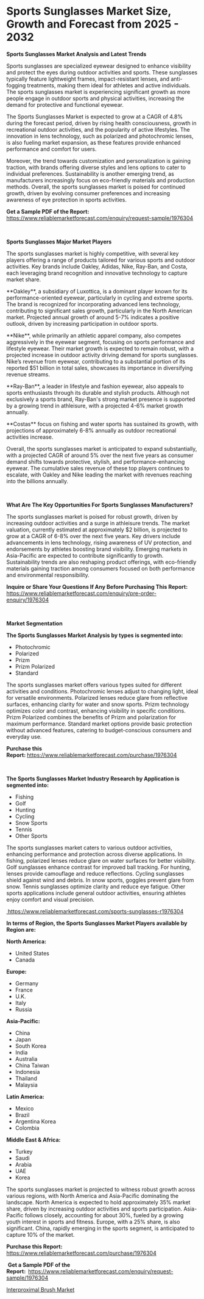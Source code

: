 <p><h1>Sports Sunglasses Market Size, Growth and Forecast from 2025 - 2032</h1></p><p><strong>Sports Sunglasses Market Analysis and Latest Trends</strong></p>
<p><p>Sports sunglasses are specialized eyewear designed to enhance visibility and protect the eyes during outdoor activities and sports. These sunglasses typically feature lightweight frames, impact-resistant lenses, and anti-fogging treatments, making them ideal for athletes and active individuals. The sports sunglasses market is experiencing significant growth as more people engage in outdoor sports and physical activities, increasing the demand for protective and functional eyewear.</p><p>The Sports Sunglasses Market is expected to grow at a CAGR of 4.8% during the forecast period, driven by rising health consciousness, growth in recreational outdoor activities, and the popularity of active lifestyles. The innovation in lens technology, such as polarized and photochromic lenses, is also fueling market expansion, as these features provide enhanced performance and comfort for users. </p><p>Moreover, the trend towards customization and personalization is gaining traction, with brands offering diverse styles and lens options to cater to individual preferences. Sustainability is another emerging trend, as manufacturers increasingly focus on eco-friendly materials and production methods. Overall, the sports sunglasses market is poised for continued growth, driven by evolving consumer preferences and increasing awareness of eye protection in sports activities.</p></p>
<p><strong>Get a Sample PDF of the Report:&nbsp;</strong> <a href="https://www.reliablemarketforecast.com/enquiry/request-sample/1976304?utm_campaign=2260&utm_medium=2&utm_source=Github&utm_content=ia&utm_term=08022025&utm_id=sports-sunglasses">https://www.reliablemarketforecast.com/enquiry/request-sample/1976304</a></p>
<p>&nbsp;</p>
<p><strong>Sports Sunglasses Major Market Players</strong></p>
<p><p>The sports sunglasses market is highly competitive, with several key players offering a range of products tailored for various sports and outdoor activities. Key brands include Oakley, Adidas, Nike, Ray-Ban, and Costa, each leveraging brand recognition and innovative technology to capture market share.</p><p>**Oakley**, a subsidiary of Luxottica, is a dominant player known for its performance-oriented eyewear, particularly in cycling and extreme sports. The brand is recognized for incorporating advanced lens technology, contributing to significant sales growth, particularly in the North American market. Projected annual growth of around 5-7% indicates a positive outlook, driven by increasing participation in outdoor sports.</p><p>**Nike**, while primarily an athletic apparel company, also competes aggressively in the eyewear segment, focusing on sports performance and lifestyle eyewear. Their market growth is expected to remain robust, with a projected increase in outdoor activity driving demand for sports sunglasses. Nike’s revenue from eyewear, contributing to a substantial portion of its reported $51 billion in total sales, showcases its importance in diversifying revenue streams.</p><p>**Ray-Ban**, a leader in lifestyle and fashion eyewear, also appeals to sports enthusiasts through its durable and stylish products. Although not exclusively a sports brand, Ray-Ban's strong market presence is supported by a growing trend in athleisure, with a projected 4-6% market growth annually.</p><p>**Costas** focus on fishing and water sports has sustained its growth, with projections of approximately 6-8% annually as outdoor recreational activities increase. </p><p>Overall, the sports sunglasses market is anticipated to expand substantially, with a projected CAGR of around 5% over the next five years as consumer demand shifts towards protective, stylish, and performance-enhancing eyewear. The cumulative sales revenue of these top players continues to escalate, with Oakley and Nike leading the market with revenues reaching into the billions annually.</p></p>
<p>&nbsp;</p>
<p><strong>What Are The Key Opportunities For Sports Sunglasses Manufacturers?</strong></p>
<p><p>The sports sunglasses market is poised for robust growth, driven by increasing outdoor activities and a surge in athleisure trends. The market valuation, currently estimated at approximately $2 billion, is projected to grow at a CAGR of 6-8% over the next five years. Key drivers include advancements in lens technology, rising awareness of UV protection, and endorsements by athletes boosting brand visibility. Emerging markets in Asia-Pacific are expected to contribute significantly to growth. Sustainability trends are also reshaping product offerings, with eco-friendly materials gaining traction among consumers focused on both performance and environmental responsibility.</p></p>
<p><strong>Inquire or Share Your Questions If Any Before Purchasing This Report:</strong> <a href="https://www.reliablemarketforecast.com/enquiry/pre-order-enquiry/1976304?utm_campaign=2260&utm_medium=2&utm_source=Github&utm_content=ia&utm_term=08022025&utm_id=sports-sunglasses">https://www.reliablemarketforecast.com/enquiry/pre-order-enquiry/1976304</a></p>
<p>&nbsp;</p>
<p><strong>Market Segmentation</strong></p>
<p><strong>The Sports Sunglasses Market Analysis by types is segmented into:</strong></p>
<p><ul><li>Photochromic</li><li>Polarized</li><li>Prizm</li><li>Prizm Polarized</li><li>Standard</li></ul></p>
<p><p>The sports sunglasses market offers various types suited for different activities and conditions. Photochromic lenses adjust to changing light, ideal for versatile environments. Polarized lenses reduce glare from reflective surfaces, enhancing clarity for water and snow sports. Prizm technology optimizes color and contrast, enhancing visibility in specific conditions. Prizm Polarized combines the benefits of Prizm and polarization for maximum performance. Standard market options provide basic protection without advanced features, catering to budget-conscious consumers and everyday use.</p></p>
<p><strong>Purchase this Report:&nbsp;</strong><a href="https://www.reliablemarketforecast.com/purchase/1976304?utm_campaign=2260&utm_medium=2&utm_source=Github&utm_content=ia&utm_term=08022025&utm_id=sports-sunglasses">https://www.reliablemarketforecast.com/purchase/1976304</a></p>
<p>&nbsp;</p>
<p><strong>The Sports Sunglasses Market Industry Research by Application is segmented into:</strong></p>
<p><ul><li>Fishing</li><li>Golf</li><li>Hunting</li><li>Cycling</li><li>Snow Sports</li><li>Tennis</li><li>Other Sports</li></ul></p>
<p><p>The sports sunglasses market caters to various outdoor activities, enhancing performance and protection across diverse applications. In fishing, polarized lenses reduce glare on water surfaces for better visibility. Golf sunglasses enhance contrast for improved ball tracking. For hunting, lenses provide camouflage and reduce reflections. Cycling sunglasses shield against wind and debris. In snow sports, goggles prevent glare from snow. Tennis sunglasses optimize clarity and reduce eye fatigue. Other sports applications include general outdoor activities, ensuring athletes enjoy comfort and visual precision.</p></p>
<p><a href="https://www.reliablemarketforecast.com/sports-sunglasses-r1976304?utm_campaign=2260&utm_medium=2&utm_source=Github&utm_content=ia&utm_term=08022025&utm_id=sports-sunglasses">&nbsp;https://www.reliablemarketforecast.com/sports-sunglasses-r1976304</a></p>
<p><strong>In terms of Region, the Sports Sunglasses Market Players available by Region are:</strong></p>
<p>
    <p> <strong> North America: </strong>
        <ul>
            <li>United States</li>
            <li>Canada</li>
        </ul>
        </p> 
    <p> <strong> Europe: </strong>
        <ul>
            <li>Germany</li>
            <li>France</li>
            <li>U.K.</li>
            <li>Italy</li>
            <li>Russia</li>
        </ul>
        </p> 
    <p> <strong> Asia-Pacific: </strong>
        <ul>
            <li>China</li>
            <li>Japan</li>
            <li>South Korea</li>
            <li>India</li>
            <li>Australia</li>
            <li>China Taiwan</li>
            <li>Indonesia</li>
            <li>Thailand</li>
            <li>Malaysia</li>
        </ul>
        </p> 
    <p> <strong> Latin America: </strong>
        <ul>
            <li>Mexico</li>
            <li>Brazil</li>
            <li>Argentina Korea</li>
            <li>Colombia</li>
        </ul>
        </p> 
    <p> <strong> Middle East & Africa: </strong>
        <ul>
            <li>Turkey</li>
            <li>Saudi</li>
            <li>Arabia</li>
            <li>UAE</li>
            <li>Korea</li>
        </ul>
    </p>
    </p>
<p><p>The sports sunglasses market is projected to witness robust growth across various regions, with North America and Asia-Pacific dominating the landscape. North America is expected to hold approximately 35% market share, driven by increasing outdoor activities and sports participation. Asia-Pacific follows closely, accounting for about 30%, fueled by a growing youth interest in sports and fitness. Europe, with a 25% share, is also significant. China, rapidly emerging in the sports segment, is anticipated to capture 10% of the market.</p></p>
<p><strong>Purchase this Report: </strong><a href="https://www.reliablemarketforecast.com/purchase/1976304?utm_campaign=2260&utm_medium=2&utm_source=Github&utm_content=ia&utm_term=08022025&utm_id=sports-sunglasses">https://www.reliablemarketforecast.com/purchase/1976304</a></p>
<p>&nbsp;<strong>Get a Sample PDF of the Report:&nbsp;&nbsp;</strong><a href="https://www.reliablemarketforecast.com/enquiry/request-sample/1976304?utm_campaign=2260&utm_medium=2&utm_source=Github&utm_content=ia&utm_term=08022025&utm_id=sports-sunglasses">https://www.reliablemarketforecast.com/enquiry/request-sample/1976304</a></p>
<p><strong></strong></p>
<p><p><a href="https://github.com/bornergabrielle89/Market-Research-Report-List-1/blob/main/interproximal-brush-market.md?utm_campaign=2260&utm_medium=2&utm_source=Github&utm_content=ia&utm_term=08022025&utm_id=sports-sunglasses">Interproximal Brush Market</a></p></p>